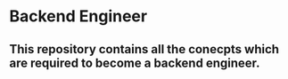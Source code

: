 # Backend Engineer

## This repository contains all the conecpts which are required to become a backend engineer.
